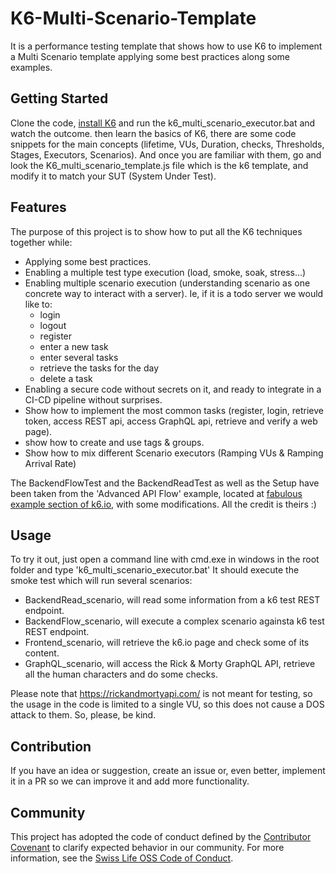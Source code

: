 # K6-Multi-Scenario-Template
It is a performance testing template that shows how to use K6 to implement a Multi Scenario template applying some best practices along some examples.


## Getting Started
Clone the code, [install K6](https://k6.io/docs/getting-started/installation/) and run the k6_multi_scenario_executor.bat and watch the outcome.
then learn the basics of K6, there are some code snippets for the main concepts (lifetime, VUs, Duration, checks, Thresholds, Stages, Executors, Scenarios).
And once you are familiar with them, go and look the K6_multi_scenario_template.js file which is the k6 template, and modify it to match your SUT (System Under Test).


## Features
The purpose of this project is to show how to put all the K6 techniques together while:
 - Applying some best practices.
 - Enabling a multiple test type execution (load, smoke, soak, stress...)
 - Enabling multiple scenario execution (understanding scenario as one concrete way to interact with a server). Ie, if it is a todo server we would like to:
    - login
    - logout
    - register
    - enter a new task
    - enter several tasks
    - retrieve the tasks for the day
    - delete a task
 - Enabling a secure code without secrets on it, and ready to integrate in a CI-CD pipeline without surprises.
 - Show how to implement the most common tasks (register, login, retrieve token, access REST api, access GraphQL api, retrieve and verify a web page).
 - show how to create and use tags & groups.
 - Show how to mix different Scenario executors (Ramping VUs & Ramping Arrival Rate)

The BackendFlowTest and the BackendReadTest as well as the Setup have been taken from the 'Advanced API Flow' example, located at [fabulous example section of k6.io](https://k6.io/docs/examples/advanced-api-flow/), with some modifications. All the credit is theirs :)

## Usage
To try it out, just open a command line with cmd.exe in windows in the root folder and type 'k6_multi_scenario_executor.bat'
It should execute the smoke test which will run several scenarios:
  - BackendRead_scenario, will read some information from a k6 test REST endpoint.
  - BackendFlow_scenario, will execute a complex scenario againsta  k6 test REST endpoint.
  - Frontend_scenario, will retrieve the k6.io page and check some of its content.
  - GraphQL_scenario, will access the Rick & Morty GraphQL API, retrieve all the human characters and do some checks.

Please note that https://rickandmortyapi.com/ is not meant for testing, so the usage in the code is limited to a single VU, so this does not cause a DOS attack to them.
So, please, be kind.

## Contribution
If you have an idea or suggestion, create an issue or, even better, implement it in a PR so we can improve it and add more functionality.

## Community

This project has adopted the code of conduct defined by the [Contributor Covenant](https://contributor-covenant.org/)
to clarify expected behavior in our community. For more information, see the [Swiss Life OSS Code of Conduct](https://swisslife-oss.github.io/coc).

